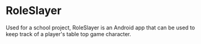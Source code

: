 # RoleSlayer
Used for a school project, RoleSlayer is an Android app that can be used to keep track of a player's table top game character.
